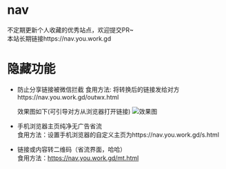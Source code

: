 # nav
不定期更新个人收藏的优秀站点，欢迎提交PR~  
本站长期链接https://nav.you.work.gd

# 隐藏功能
* 防止分享链接被微信拦截
  食用方法: 将转换后的链接发给对方https://nav.you.work.gd/outwx.html
  
  效果图如下(可引导对方从浏览器打开链接)
  ![效果图](https://i.bmp.ovh/imgs/2022/07/15/e036f1d48016fc7f.jpg)
    
* 手机浏览器主页纯净无广告省流  
  食用方法：设置手机浏览器的自定义主页为https://nav.you.work.gd/s.html  
* 链接或内容转二维码（省流界面，哈哈）  
  食用方法：https://nav.you.work.gd/mt.html

